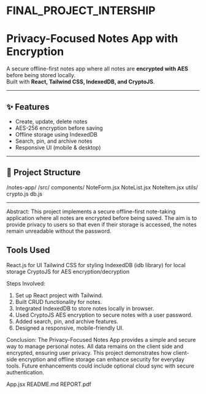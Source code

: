 # FINAL_PROJECT_INTERSHIP
# Privacy-Focused Notes App with Encryption

A secure offline-first notes app where all notes are **encrypted with AES** before being stored locally.  
Built with **React, Tailwind CSS, IndexedDB, and CryptoJS**.

---

## ✨ Features
- Create, update, delete notes
- AES-256 encryption before saving
- Offline storage using IndexedDB
- Search, pin, and archive notes
- Responsive UI (mobile & desktop)

---

## 📂 Project Structure
/notes-app/
/src/
components/
NoteForm.jsx
NoteList.jsx
NoteItem.jsx
utils/
crypto.js
db.js

---


Abstract:
This project implements a secure offline-first note-taking application where all notes are encrypted before being saved. The aim is to provide privacy to users so that even if their storage is accessed, the notes remain unreadable without the password.

## Tools Used

React.js for UI
Tailwind CSS for styling
IndexedDB (idb library) for local storage
CryptoJS for AES encryption/decryption


Steps Involved:

1. Set up React project with Tailwind.
2. Built CRUD functionality for notes.
3. Integrated IndexedDB to store notes locally in browser.
4. Used CryptoJS AES encryption to secure notes with a user password.
5. Added search, pin, and archive features.
6. Designed a responsive, mobile-friendly UI.

Conclusion:
The Privacy-Focused Notes App provides a simple and secure way to manage personal notes. All data remains on the client side and encrypted, ensuring user privacy. This project demonstrates how client-side encryption and offline storage can enhance security for everyday tools. Future enhancements could include optional cloud sync with secure authentication.

App.jsx
README.md
REPORT.pdf
